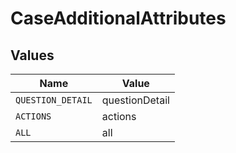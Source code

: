 # CaseAdditionalAttributes


## Values

| Name              | Value             |
| ----------------- | ----------------- |
| `QUESTION_DETAIL` | questionDetail    |
| `ACTIONS`         | actions           |
| `ALL`             | all               |